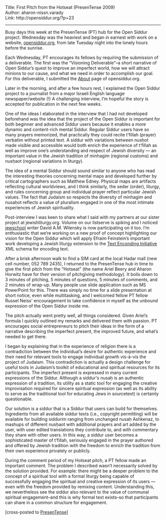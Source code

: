 <html>
<head></head>
<body>
Title: First Pitch from the Hotseat (PresenTense 2009)<br />
Author: aharon-nissn.varady<br />
Link: http://opensiddur.org/?p=23
<p />
<hr />

Busy days this week at the PresenTense (PT) hub for the Open Siddur project. Wednesday was the heaviest and began in earnest with work on a website, <a href="https://opensiddur.org">opensiddur.org</a>, from late Tuesday night into the lonely hours before the sunrise.

Each Wednesday, PT encourages its fellows by requiring the submission of a deliverable. The first was the “Visioning Deliverable”–a short narrative of Open Siddur’s quest to improve an imperfect world, how we will attract minions to our cause, and what we need in order to accomplish our goal. For this deliverable, I submitted the <a href="https://opensiddur.org">About</a> page of opensiddur.org.

Later in the morning, and after a few hours rest, I explained the Open Siddur project to a journalist from a major Israeli English language newspaper/website (!) A challenging interview, I’m hopeful the story is accepted for publication in the next few weeks.

One of the ideas I elaborated in the interview that I had not developed beforehand was the idea that the project of the Open Siddur is important for both beginner and advanced Siddur users because it enables a more dynamic and content-rich mental Siddur. Regular Siddur users have so many prayers memorized, that practically they could recite t’fillah (prayer) verbatim without printed text. A siddur with variations between nusḥot made visible and accessible would both enrich the experience of t’fillah as well as improve one’s understanding and respect of Jewish diversity — an important value in the Jewish tradition of minhagim (regional customs) and nusḥaot (regional variations in liturgy).

The idea of a mental Siddur should sound similar to anyone who has read the interesting theories concerning mental maps and developed further by critical cartographers such as Matthew Edney. Physical maps are artifacts reflecting cultural worldviews, and I think similarly, the seder (order), liturgy, and rules concerning group and individual prayer reflect particular Jewish values. The fact that Judaism so respects the diversity of minhagim and nusaḥot reflects a value of pluralism engaged in one of the most intimate experiences of Jewish spirituality.

Post-interview I was keen to share what I said with my partners at our sister project at jewishliturgy.org. Volume on our listserve is spiking and I noticed <a href="http://jewschool.com">jewschool</a> writer David A.M. Wilensky is now participating on it too. I’m enthusiastic that we’re working on a new proof of concept highlighting our vision for the Open Siddur which will apply Efraim Feinstein’s important work developing a Jewish liturgy extension to the <a href="http://www.tei-c.org/index.xml" target="_blank&quot;">Text Enconding Initiative</a> XML schema for encoding text.

After a brisk afternoon walk to find a SIM card at the local Hadar mall (new cell number, 052 789 2435), I returned to the PresenTense hub in time to give the first pitch from the “Hotseat” (the name Ariel Beery and Aharon Horwitz have for their version of pitchgiving methodology). It boils down to 3 minutes of pitching, 5 minutes of questions, 5 minutes of comments, and 2 minutes of wrap-up. Many people use slide application such as MS PowerPoint for this. There was simply no time for a slide presentation at short notice, even while multitasking, and I welcomed fellow PT fellow Russel Neiss' encouragement to take confidence in myself as the unbound expression of the Open Siddur inside me.

The pitch actually went pretty well, all things considered. Given Ariel’s formula I quickly outlined my remarks and delivered them with passion. PT encourages social entrepreneurs to pitch their ideas in the form of a narrative describing the imperfect present, the improved future, and what’s needed to get there.

I began by explaining that in the experience of religion there is a contradiction between the individual’s desire for authentic experience and their need for relevant tools to engage individual growth vis-à-vis the project of Judaism. This contradiction is actually a design challenge for useful tools in Judaism’s toolkit of educational and spiritual resources for its participants. The imperfect present is expressed in many current expressions of the Siddur. Although a siddur's nusaḥ is an authentic expression of a tradition, its utility as a static tool for engaging the creative improvisation required for sincere spiritual expression (as well as its ability to serve as the traditional tool for educating Jews in sourcetext) is certainly questionable.

Our solution is a siddur that is a Siddur that users can build for themselves. Ingredients from all available siddur texts (i.e., copyright permitting) will be available for building siddurim ranging from unchanged nusaḥ Ashkenaz, to mashups of different nusḥaot with additional prayers and art added by the user, with user edited translations they contribute to, and with commentary they share with other users. In this way, a siddur user becomes a sophisticated master of t’fillah, seriously engaged in the prayer authored and offered by Jewish tradition with the freedom to enrich the tradition from their own experience privately or publicly.

During the comment period of my Hotseat pitch, a PT fellow made an important comment. The problem I described wasn’t necessarily solved by the solution provided. For example: there might be a deeper problem to the concept of a spiritual tool with a formal liturgy being capable of successfully engaging the spiritual and creative expression of its users — even with the freedom provided by remixing content. Understanding this, we nevertheless see the siddur also relevant to the value of communal spiritual engagement–and this is why formal text exists–so that participants can share in a common structure for engagement.

[cross-posted to <a href="http://web.archive.org/web/20090626080826/http://www.presentense.org:80/node/604">PresenTense</a>]
</body>
</html>
